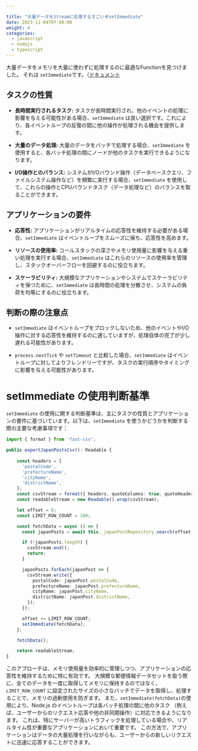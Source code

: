 ```yaml
---

title: "大量データをStreamに処理するすごいぞsetImmediate"
date: 2023-11-04T07:00:00
weight: 4
categories:
  - javascript
  - nodejs
  - typescript
---
```


大量データをメモリを大量に使わずに処理するのに最適なFunctionを見つけました。
それは `setImmediate`です。（[ドキュメント](https://nodejs.org/en/learn/asynchronous-work/understanding-setimmediate)


## タスクの性質

- **長時間実行されるタスク:** タスクが長時間実行され、他のイベントの処理に影響を与える可能性がある場合、`setImmediate` は良い選択です。これにより、各イベントループの反復の間に他の操作が処理される機会を提供します。

- **大量のデータ処理:** 大量のデータをバッチで処理する場合、`setImmediate` を使用すると、各バッチ処理の間にノードが他のタスクを実行できるようになります。

- **I/O操作とのバランス:** システムがI/Oバウンド操作（データベースクエリ、ファイルシステム操作など）を頻繁に実行する場合、`setImmediate` を使用して、これらの操作とCPUバウンドタスク（データ処理など）のバランスを取ることができます。

## アプリケーションの要件

- **応答性:** アプリケーションがリアルタイムの応答性を維持する必要がある場合、`setImmediate` はイベントループをスムーズに保ち、応答性を高めます。

- **リソースの使用率:** コールスタックの深さやメモリ使用量に影響を与える重い処理を実行する場合、`setImmediate` はこれらのリソースの使用率を管理し、スタックオーバーフローを回避するのに役立ちます。

- **スケーラビリティ:** 大規模なアプリケーションやシステムでスケーラビリティを保つために、`setImmediate` は長時間の処理を分散させ、システムの負荷を均等にするのに役立ちます。

## 判断の際の注意点

- `setImmediate` はイベントループをブロックしないため、他のイベントやI/O操作に対する応答性を維持するのに適していますが、処理自体の完了が少し遅れる可能性があります。

- `process.nextTick` や `setTimeout` と比較した場合、`setImmediate` はイベントループに対してよりフレンドリーですが、タスクの実行順序やタイミングに影響を与える可能性があります。

# setImmediate の使用判断基準

`setImmediate` の使用に関する判断基準は、主にタスクの性質とアプリケーションの要件に基づいています。以下は、`setImmediate` を使うかどうかを判断する際の主要な考慮事項です：


```typescript
import { format } from 'fast-csv';

public exportJapanPostsCsv(): Readable {
  
    const headers = [
      'postalCode',
      'prefectureName',
      'cityName',
      'districtName',
    ];
    const csvStream = format({ headers, quoteColumns: true, quoteHeaders: true, alwaysWriteHeaders: true });
    const readableStream = new Readable().wrap(csvStream);

    let offset = 0;
    const LIMIT_ROW_COUNT = 100;

    const fetchData = async () => {
      const japanPosts = await this._japanPostRepository.search(offset, LIMIT_ROW_COUNT);

      if (!japanPosts.length) {
        csvStream.end();
        return;
      }

      japanPosts.forEach(japanPost => {
        csvStream.write({
          postalCode: japanPost.postalCode,
          prefectureName: japanPost.prefectureName,
          cityName: japanPost.cityName,
          districtName: japanPost.districtName,
        });
      });

      offset += LIMIT_ROW_COUNT;
      setImmediate(fetchData);
    };

    fetchData();

    return readableStream;
}
```

このアプローチは、メモリ使用量を効率的に管理しつつ、アプリケーションの応答性を維持するために特に有効です。
大規模な郵便情報データセットを扱う際に、全てのデータを一度に取得してメモリに保持するのではなく、
`LIMIT_ROW_COUNT` に設定されたサイズの小さなバッチでデータを取得し、処理することで、メモリの過剰使用を防ぎます。
また、`setImmediate(fetchData)`の使用により、Node.js のイベントループは各バッチ処理の間に他のタスク
（例えば、ユーザーからのリクエスト応答や他の非同期操作）に対応できるようになります。
これは、特にサーバーが高いトラフィックを処理している場合や、リアルタイム性が重要なアプリケーションにおいて重要です。
この方法で、アプリケーションはデータの大量処理を行いながらも、ユーザーからの新しいリクエストに迅速に応答することができます。